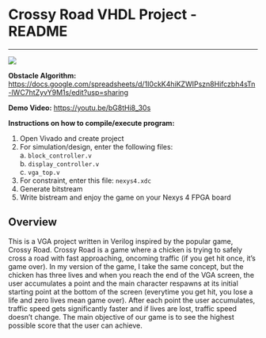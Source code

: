 # Crossy Road VHDL Project - README
*** 
![](https://m.media-amazon.com/images/G/01/DeveloperBlogs/AmazonDeveloperBlogs/legacy/c1._CB520204065_.png)  
 
**Obstacle Algorithm:** https://docs.google.com/spreadsheets/d/1I0ckK4hiKZWIPszn8Hifczbh4sTn-lWC7htZyvY9M1s/edit?usp=sharing
 
**Demo Video:** https://youtu.be/bG8tHi8_30s  

**Instructions on how to compile/execute program:**    
1. Open Vivado and create project   
2. For simulation/design, enter the following files:   
    a. `block_controller.v`  
    b. `display_controller.v`  
    c. `vga_top.v`  
3. For constraint, enter this file: `nexys4.xdc`    
4. Generate bitstream   
5. Write bistream and enjoy the game on your Nexys 4 FPGA board 

## **Overview**
This is a VGA project written in Verilog inspired by the popular game, Crossy Road. Crossy Road is a game where a chicken is trying to safely cross a road with fast approaching, oncoming traffic (if you get hit once, it’s game over). In my version of the game, I take the same concept, but the chicken has three lives and when you reach the end of the VGA screen, the user accumulates a point and the main character respawns at its initial starting point at the bottom of the screen (everytime you get hit, you lose a life and zero lives mean game over). After each point the user accumulates, traffic speed gets significantly faster and if lives are lost, traffic speed doesn’t change. The main objective of our game is to see the highest possible score that the user can achieve.